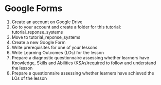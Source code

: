 # Google Forms

1. Create an account on Google Drive
2. Go to your account and create a folder for this tutorial: tutorial_reponse_systems
3. Move to tutorial_reponse_systems
4. Create a new Google Form
5. Write prerequisites for one of your lessons
6. Write Learning Outcomes (LOs) for the lesson
7. Prepare a diagnostic questionnaire assessing whether learners have Knowledge, Skills and Abilities (KSAs)required to follow and understand the lesson
8. Prepare a questionnaire assessing whether learners have achieved the LOs of the lesson
